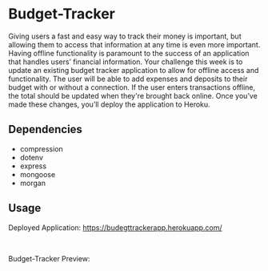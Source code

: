 # Budget-Tracker
Giving users a fast and easy way to track their money is important, but allowing them to access that information at any time is even more important. Having offline functionality is paramount to the success of an application that handles users’ financial information.  Your challenge this week is to update an existing budget tracker application to allow for offline access and functionality. The user will be able to add expenses and deposits to their budget with or without a connection. If the user enters transactions offline, the total should be updated when they're brought back online. Once you’ve made these changes, you’ll deploy the application to Heroku.

## Dependencies
* compression
* dotenv
* express
* mongoose
* morgan

## Usage
Deployed Application: https://budegttrackerapp.herokuapp.com/

<br/>

Budget-Tracker Preview: <br/>
